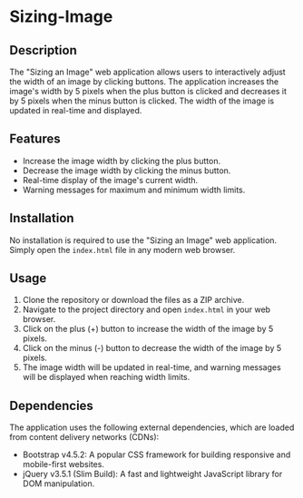 # Sizing-Image

## Description

The "Sizing an Image" web application allows users to interactively adjust the width of an image by clicking buttons. The application increases the image's width by 5 pixels when the plus button is clicked and decreases it by 5 pixels when the minus button is clicked. The width of the image is updated in real-time and displayed.


## Features

- Increase the image width by clicking the plus button.
- Decrease the image width by clicking the minus button.
- Real-time display of the image's current width.
- Warning messages for maximum and minimum width limits.

## Installation

No installation is required to use the "Sizing an Image" web application. Simply open the `index.html` file in any modern web browser.

## Usage

1. Clone the repository or download the files as a ZIP archive.
2. Navigate to the project directory and open `index.html` in your web browser.
3. Click on the plus (+) button to increase the width of the image by 5 pixels.
4. Click on the minus (-) button to decrease the width of the image by 5 pixels.
5. The image width will be updated in real-time, and warning messages will be displayed when reaching width limits.

## Dependencies

The application uses the following external dependencies, which are loaded from content delivery networks (CDNs):

- Bootstrap v4.5.2: A popular CSS framework for building responsive and mobile-first websites.
- jQuery v3.5.1 (Slim Build): A fast and lightweight JavaScript library for DOM manipulation.



